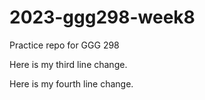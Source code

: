 # 2023-ggg298-week8
Practice repo for GGG 298

Here is my third line change. 

Here is my fourth line change. 